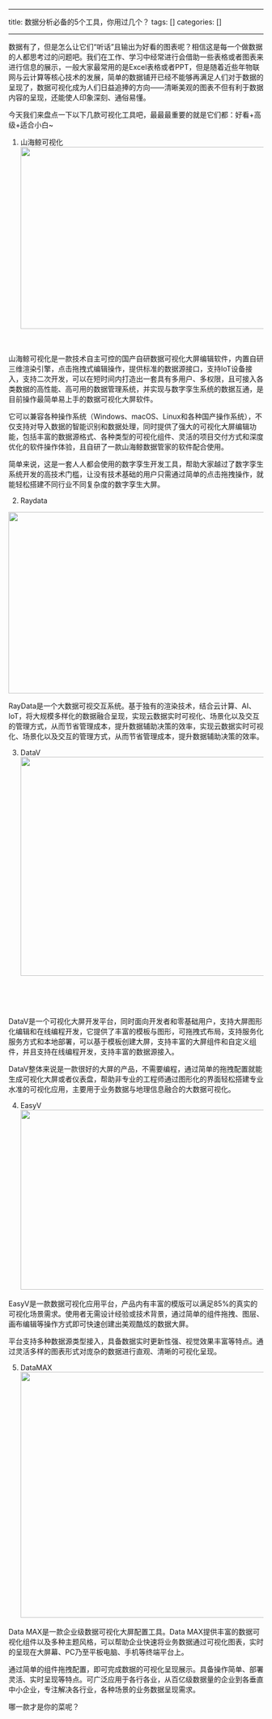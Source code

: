 
--- 
title:  数据分析必备的5个工具，你用过几个？ 
tags: []
categories: [] 

---
数据有了，但是怎么让它们“听话”且输出为好看的图表呢？相信这是每一个做数据的人都思考过的问题吧。我们在工作、学习中经常进行会借助一些表格或者图表来进行信息的展示，一般大家最常用的是Excel表格或者PPT，但是随着近些年物联网与云计算等核心技术的发展，简单的数据铺开已经不能够再满足人们对于数据的呈现了，数据可视化成为人们日益追捧的方向——清晰美观的图表不但有利于数据内容的呈现，还能使人印象深刻、通俗易懂。

今天我们来盘点一下以下几款可视化工具吧，最最最重要的就是它们都：好看+高级+适合小白~

1. 山海鲸可视化<img alt="" height="359" src="https://img-blog.csdnimg.cn/ea33f4582e8244d1aa8ee33e4098b72a.png" width="864">

 

山海鲸可视化是一款技术自主可控的国产自研数据可视化大屏编辑软件，内置自研三维渲染引擎，点击拖拽式编辑操作，提供标准的数据源接口，支持IoT设备接入，支持二次开发，可以在短时间内打造出一套具有多用户、多权限，且可接入各类数据的高性能、高可用的数据管理系统，并实现与数字孪生系统的数据互通，是目前操作最简单易上手的数据可视化大屏软件。

它可以兼容各种操作系统（Windows、macOS、Linux和各种国产操作系统），不仅支持对导入数据的智能识别和数据处理，同时提供了强大的可视化大屏编辑功能，包括丰富的数据源格式、各种类型的可视化组件、灵活的项目交付方式和深度优化的软件操作体验，且自研了一款山海鲸数据管家的软件配合使用。

简单来说，这是一套人人都会使用的数字孪生开发工具，帮助大家越过了数字孪生系统开发的高技术门槛，让没有技术基础的用户只需通过简单的点击拖拽操作，就能轻松搭建不同行业不同复杂度的数字孪生大屏。

2. Raydata

<img alt="" height="358" src="https://img-blog.csdnimg.cn/0b217082600b4a9f8defc5f871c8c46c.png" width="860">

RayData是一个大数据可视交互系统。基于独有的渲染技术，结合云计算、AI、IoT，将大规模多样化的数据融合呈现，实现云数据实时可视化、场景化以及交互的管理方式，从而节省管理成本，提升数据辅助决策的效率，实现云数据实时可视化、场景化以及交互的管理方式，从而节省管理成本，提升数据辅助决策的效率。

3. DataV<img alt="" height="432" src="https://img-blog.csdnimg.cn/c1e4d0394e2c4e58861336516329549c.png" width="863">

 

 

DataV是一个可视化大屏开发平台，同时面向开发者和零基础用户，支持大屏图形化编辑和在线编程开发，它提供了丰富的模板与图形，可拖拽式布局，支持服务化服务方式和本地部署，可以基于模板创建大屏，支持丰富的大屏组件和自定义组件，并且支持在线编程开发，支持丰富的数据源接入。

DataV整体来说是一款很好的大屏的产品，不需要编程，通过简单的拖拽配置就能生成可视化大屏或者仪表盘，帮助非专业的工程师通过图形化的界面轻松搭建专业水准的可视化应用，主要用于业务数据与地理信息融合的大数据可视化。

4. EasyV<img alt="" height="355" src="https://img-blog.csdnimg.cn/273a24e2e331443ea8c79add8a2d8dd0.png" width="858">

EasyV是一款数据可视化应用平台，产品内有丰富的模版可以满足85%的真实的可视化场景需求。使用者无需设计经验或技术背景，通过简单的组件拖拽、图层、画布编辑等操作方式即可快速创建出美观酷炫的数据大屏。

平台支持多种数据源类型接入，具备数据实时更新性强、视觉效果丰富等特点。通过灵活多样的图表形式对庞杂的数据进行直观、清晰的可视化呈现。

5. DataMAX<img alt="" height="485" src="https://img-blog.csdnimg.cn/16f5c1e3a24d4494a29f723795c4d9aa.png" width="863">

Data MAX是一款企业级数据可视化大屏配置工具。Data MAX提供丰富的数据可视化组件以及多种主题风格，可以帮助企业快速将业务数据通过可视化图表，实时的呈现在大屏幕、PC乃至平板电脑、手机等终端平台上。

通过简单的组件拖拽配置，即可完成数据的可视化呈现展示。具备操作简单、部署灵活、实时呈现等特点。可广泛应用于各行各业，从百亿级数据量的企业到各垂直中小企业，专注解决各行业，各种场景的业务数据呈现需求。

哪一款才是你的菜呢？
